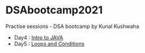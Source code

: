 # DSAbootcamp2021
Practise sessions - DSA bootcamp by Kunal Kushwaha

- Day4 : [Intro to JAVA](https://github.com/Hubcodee/DSAbootcamp2021/tree/main/Day%204)
- Day5 : [Loops and Conditions](https://github.com/Hubcodee/DSAbootcamp2021/tree/main/Day5) 
